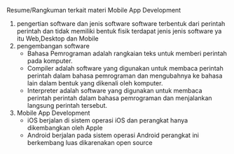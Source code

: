 Resume/Rangkuman terkait materi Mobile App Development

1. pengertian software dan jenis software
   software terbentuk dari perintah perintah dan tidak memiliki bentuk fisik terdapat jenis jenis software ya itu Web,Desktop dan Mobile
2. pengembangan software
   - Bahasa Pemrograman adalah rangkaian teks untuk memberi perintah pada komputer.
   - Compiler adalah software yang digunakan untuk membaca perintah perintah dalam bahasa pemrograman dan mengubahnya ke bahasa lain dalam bentuk yang dikenali oleh komputer.
   - Interpreter adalah software yang digunakan untuk membaca perintah perintah dalam bahasa pemrograman dan menjalankan langsung perintah tersebut.
3. Mobile App Development
   - iOS berjalan di sistem operasi iOS dan perangkat hanya dikembangkan oleh Apple
   - Android berjalan pada sistem operasi Android perangkat ini berkembang luas dikarenakan open source
